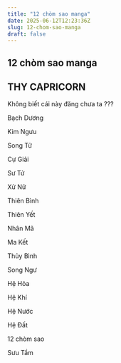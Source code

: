 ```yaml
---
title: "12 chòm sao manga"
date: 2025-06-12T12:23:36Z
slug: 12-chom-sao-manga
draft: false
---
```


## 12 chòm sao manga

## THY CAPRICORN

Không biết cái này đăng chưa ta ???
 
Bạch Dương

 
 
Kim Ngưu

 
 
Song Tử

 
 
 
Cự Giải

 
 
Sư Tử

 
 
Xử Nữ
 

 
 
Thiên Bình

 
Thiên Yết

 
 
Nhân Mã

 
Ma Kết
 

 
Thủy Bình

 
 
Song Ngư

 
 
Hệ Hỏa

 
Hệ Khí
 

 
Hệ Nước

 
Hệ Đất

 
 
12 chòm sao
 




 
 
Sưu Tầm